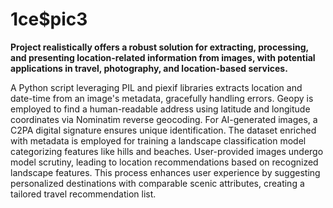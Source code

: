 # 1ce$pic3

**Project realistically offers a robust solution for extracting, processing, and presenting location-related information from images, with potential applications in travel, photography, 
and location-based services.**

A Python script leveraging PIL and piexif libraries extracts location and date-time from an image's metadata, gracefully handling errors. Geopy is employed to find a human-readable address using latitude and longitude coordinates via Nominatim reverse geocoding. For AI-generated images, a C2PA digital signature ensures unique identification. The dataset enriched with metadata is employed for training a landscape classification model categorizing features like hills and beaches. User-provided images undergo model scrutiny, leading to location recommendations based on recognized landscape features. This process enhances user experience by suggesting personalized destinations with comparable scenic attributes, creating a tailored travel recommendation list.

